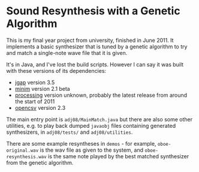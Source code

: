 # Sound Resynthesis with a Genetic Algorithm

This is my final year project from university, finished in June 2011. It
implements a basic synthesizer that is tuned by a genetic algorithm to
try and match a single-note wave file that it is given.

It's in Java, and I've lost the build scripts. However I can say it was built
with these versions of its dependencies:

* [jgap](http://jgap.sourceforge.net/) version 3.5
* [minim](https://github.com/ddf/Minim) version 2.1 beta
* [processing](https://processing.org/) version unknown, probably the latest
  release from around the start of 2011
* [opencsv](http://opencsv.sourceforge.net/) version 2.3

The main entry point is `adj08/MainMatch.java` but there are also some other
utilities, e.g. to play back dumped `javaobj` files containing generated
synthesizers, in `adj08/tests/` and `adj08/utilities`.

There are some example resyntheses in `demos` - for example,
`oboe-original.wav` is the wav file as given to the system, and
`oboe-resynthesis.wav` is the same note played by the best matched synthesizer
from the genetic algorithm.
